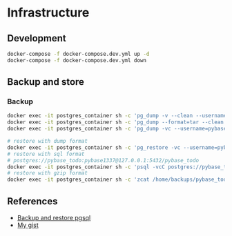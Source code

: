 # Infrastructure

## Development

```sh
docker-compose -f docker-compose.dev.yml up -d
docker-compose -f docker-compose.dev.yml down
```

## Backup and store

### Backup

```sh
docker exec -it postgres_container sh -c 'pg_dump -v --clean --username=pybase_todo --dbname=pybase_todo > /home/backups/pybase_todo_14052023.sql'
docker exec -it postgres_container sh -c 'pg_dump --format=tar --clean --username=pybase_todo --dbname=pybase_todo > /home/backups/pybase_todo_14052023.tar'
docker exec -it postgres_container sh -c 'pg_dump -vc --username=pybase_todo --dbname=pybase_todo | gzip > /home/backups/pybase_todo_14052023.sql.gz'

# restore with dump format
docker exec -it postgres_container sh -c 'pg_restore -vc --username=pybase_todo --dbname=pybase_todo < /home/backups/pybase_todo_14052023.tar'
# restore with sql format
# postgres://pybase_todo:pybase1337@127.0.0.1:5432/pybase_todo
docker exec -it postgres_container sh -c 'psql -vcC postgres://pybase_todo:pybase1337@127.0.0.1:5432/pybase_todo < /home/backups/pybase_todo_14052023.sql -v ON_ERROR_STOP=1'
# restore with gzip format
docker exec -it postgres_container sh -c 'zcat /home/backups/pybase_todo_14052023.sql.gz | psql -vc --username=pybase_todo --dbname=pybase_todo -v ON_ERROR_STOP=1'
```

## References

- [Backup and restore pgsql](https://devilbox.readthedocs.io/en/latest/maintenance/backup-and-restore-pgsql.html)
- [My gist](https://gist.github.com/misostack/d646d2c5e564b8d0dbaad1da9d42ae41)